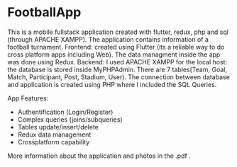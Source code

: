 # FootballApp
This is a mobile fullstack application created with flutter, redux, php and sql (through APACHE XAMPP). The application contains information of a football turnament.
Frontend: created using Flutter (its a reliable way to do cross platform apps including Web). The data managment inside the app was done using Redux.
Backend: I used APACHE XAMPP for the local host: the database is stored inside MyPHPAdmin. There are 7 tables(Team, Goal, Match, Participant, Post, Stadium, User). The connection 
between database and application is created using PHP where I included the SQL Queries.

App Features:
  - Authentification (Login/Register)
  - Complex queries (joins/subqueries)
  - Tables update/insert/delete
  - Redux data management
  - Crossplatform capability

More information about the application and photos in the .pdf .
